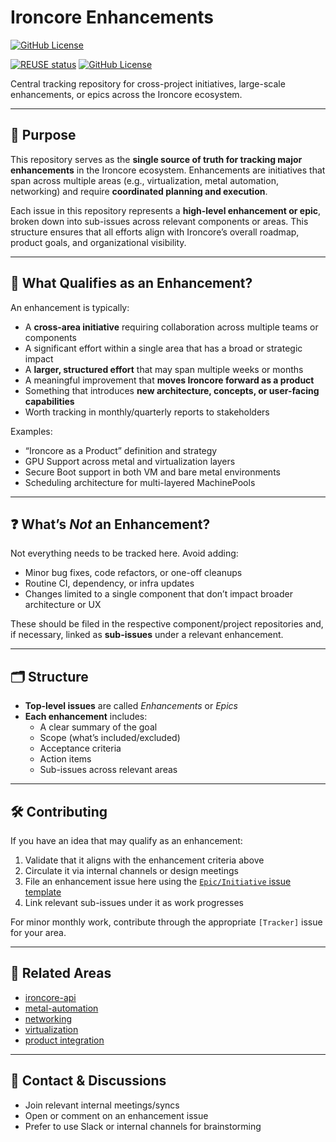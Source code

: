 # Ironcore Enhancements

[![GitHub License](https://img.shields.io/static/v1?label=License&message=Apache-2.0&color=blue)](LICENSE)

[![REUSE status](https://api.reuse.software/badge/github.com/ironcore-dev/roadmap)](https://api.reuse.software/info/github.com/ironcore-dev/roadmap)
[![GitHub License](https://img.shields.io/static/v1?label=License&message=Apache-2.0&color=blue)](LICENSE)

Central tracking repository for cross-project initiatives, large-scale enhancements, or epics across the Ironcore ecosystem.

---

## 📌 Purpose

This repository serves as the **single source of truth for tracking major enhancements** in the Ironcore ecosystem. Enhancements are initiatives that span across multiple areas (e.g., virtualization, metal automation, networking) and require **coordinated planning and execution**.

Each issue in this repository represents a **high-level enhancement or epic**, broken down into sub-issues across relevant components or areas. This structure ensures that all efforts align with Ironcore’s overall roadmap, product goals, and organizational visibility.

---

## 🧠 What Qualifies as an Enhancement?

An enhancement is typically:

- A **cross-area initiative** requiring collaboration across multiple teams or components
- A significant effort within a single area that has a broad or strategic impact
- A **larger, structured effort** that may span multiple weeks or months
- A meaningful improvement that **moves Ironcore forward as a product**
- Something that introduces **new architecture, concepts, or user-facing capabilities**
- Worth tracking in monthly/quarterly reports to stakeholders


Examples:
- “Ironcore as a Product” definition and strategy  
- GPU Support across metal and virtualization layers  
- Secure Boot support in both VM and bare metal environments  
- Scheduling architecture for multi-layered MachinePools  

---

## ❓ What’s *Not* an Enhancement?

Not everything needs to be tracked here. Avoid adding:

- Minor bug fixes, code refactors, or one-off cleanups  
- Routine CI, dependency, or infra updates  
- Changes limited to a single component that don’t impact broader architecture or UX  

These should be filed in the respective component/project repositories and, if necessary, linked as **sub-issues** under a relevant enhancement.

---

## 🗂 Structure

- **Top-level issues** are called _Enhancements_ or _Epics_
- **Each enhancement** includes:
  - A clear summary of the goal
  - Scope (what’s included/excluded)
  - Acceptance criteria
  - Action items
  - Sub-issues across relevant areas

---

## 🛠 Contributing

If you have an idea that may qualify as an enhancement:
1. Validate that it aligns with the enhancement criteria above
2. Circulate it via internal channels or design meetings
3. File an enhancement issue here using the [`Epic/Initiative` issue template](./.github/ISSUE_TEMPLATE)
4. Link relevant sub-issues under it as work progresses

For minor monthly work, contribute through the appropriate `[Tracker]` issue for your area.

---

## 🔗 Related Areas

- [ironcore-api](https://github.com/...)  
- [metal-automation](https://github.com/...)  
- [networking](https://github.com/...)  
- [virtualization](https://github.com/...)  
- [product integration](https://github.com/...)

---

## 📣 Contact & Discussions

- Join relevant internal meetings/syncs  
- Open or comment on an enhancement issue  
- Prefer to use Slack or internal channels for brainstorming
